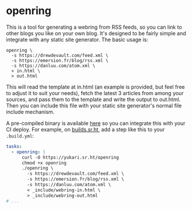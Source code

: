 # openring

This is a tool for generating a webring from RSS feeds, so you can link to
other blogs you like on your own blog. It's designed to be fairly simple and
integrate with any static site generator. The basic usage is:

```
openring \
  -s https://drewdevault.com/feed.xml \
  -s https://emersion.fr/blog/rss.xml \
  -s https://danluu.com/atom.xml \
  < in.html \
  > out.html
```

This will read the template at in.html (an example is provided, but feel free to
adjust it to suit your needs), fetch the latest 3 articles from among your
sources, and pass them to the template and write the output to out.html. Then
you can include this file with your static site generator's normal file include
mechanism.

A pre-compiled binary is available [here](https://yukari.sr.ht/openring) so you
can integrate this with your CI deploy. For example, on
[builds.sr.ht](https://sourcehut.org), add a step like this to your
`.build.yml`:

```yaml
tasks:
  - openring: |
      curl -O https://yukari.sr.ht/openring
      chmod +x openring
      ./openring \
        -s https://drewdevault.com/feed.xml \
        -s https://emersion.fr/blog/rss.xml \
        -s https://danluu.com/atom.xml \
        < _include/webring-in.html \
        > _include/webring-out.html
# ...
```
